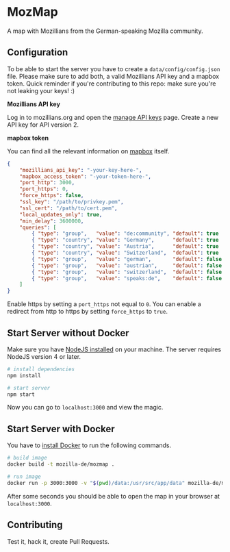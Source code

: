 # MozMap
A map with Mozillians from the German-speaking Mozilla community. 

## Configuration

To be able to start the server you have to create a `data/config/config.json` file. Please make sure to add both, a valid Mozillians API key and a mapbox token. Quick reminder if you're contributing to this repo: make sure you're not leaking your keys! :)

**Mozillians API key**

Log in to mozillians.org and open the [manage API keys](https://mozillians.org/apikeys/) page. Create a new API key for API version 2.

**mapbox token**

You can find all the relevant information on [mapbox](https://www.mapbox.com/help/create-api-access-token/) itself.


```json
{
    "mozillians_api_key": "-your-key-here-",
    "mapbox_access_token": "-your-token-here-",
    "port_http": 3000,
    "port_https": 0,
    "force_https": false,
    "ssl_key": "/path/to/privkey.pem",
    "ssl_cert": "/path/to/cert.pem",
    "local_updates_only": true,
    "min_delay": 3600000,
    "queries": [
        { "type": "group",   "value": "de:community", "default": true  },
        { "type": "country", "value": "Germany",      "default": true  },
        { "type": "country", "value": "Austria",      "default": true  },
        { "type": "country", "value": "Switzerland",  "default": true  },
        { "type": "group",   "value": "german",       "default": false },
        { "type": "group",   "value": "austrian",     "default": false },
        { "type": "group",   "value": "switzerland",  "default": false },
        { "type": "group",   "value": "speaks:de",    "default": false }
    ]
}
```

Enable https by setting a `port_https` not equal to `0`. You can enable a redirect from http to https by setting `force_https` to `true`.

## Start Server without Docker

Make sure you have [NodeJS installed](https://nodejs.org/en/download/) on your machine. The server requires NodeJS version 4 or later.

```bash
# install dependencies
npm install

# start server
npm start
```

Now you can go to `localhost:3000` and view the magic.

## Start Server with Docker

You have to [install Docker](https://www.docker.com/products/docker) to run the following commands.

```bash
# build image
docker build -t mozilla-de/mozmap .

# run image
docker run -p 3000:3000 -v "$(pwd)/data:/usr/src/app/data" mozilla-de/mozmap
```

After some seconds you should be able to open the map in your browser at `localhost:3000`.

## Contributing
Test it, hack it, create Pull Requests.
